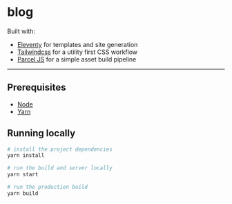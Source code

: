 # blog

Built with:

- [Eleventy](https://11ty.dev) for templates and site generation
- [Tailwindcss](https://tailwindcss.com) for a utility first CSS workflow
- [Parcel JS](https://parceljs.org) for a simple asset build pipeline

---

## Prerequisites

- [Node](https://nodejs.org/)
- [Yarn](https://yarnpkg.com/)

## Running locally

```bash
# install the project dependencies
yarn install

# run the build and server locally
yarn start

# run the production build
yarn build
```
